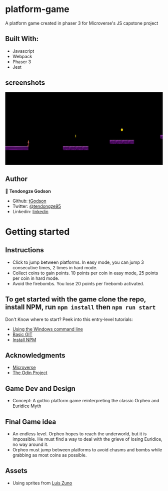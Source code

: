 # platform-game

A platform game created in phaser 3 for Microverse's JS capstone project

## Built With:

- Javascript
- Webpack
- Phaser 3
- Jest

## screenshots

![screenshot](app_screenshot.png)

## Author

👤 **Tendongze Godson**

- Github: [tGodson](https://github.com/tGodson)
- Twitter: [@tendongze95](https://twitter.com/tendongze95)
- Linkedin: [linkedin](https://www.linkedin.com/in/tendongzegodson)

# Getting started

## Instructions
 - Click to jump between platforms. In easy mode, you can jump 3 consecutive times, 2 times in hard mode. 
 - Collect coins to gain points. 10 points per coin in easy mode, 25 points per coin in hard mode.
 - Avoid the firebombs. You lose 20 points per firebomb activated. 

## To get started with the game clone the repo, install NPM, run `npm install` then `npm run start`
Don't Know where to start? Peek into this entry-level tutorials: 
 - [Using the Windows command line](https://youtu.be/MBBWVgE0ewk)
 - [Basic GIT](http://rogerdudler.github.io/git-guide/)
 - [Install NPM](https://www.npmjs.com/get-npm)

## Acknowledgments

- [Microverse](https://www.microverse.org/)
- [The Odin Project](https://www.theodinproject.com)

## Game Dev and Design

- Concept: A gothic platform game reinterpreting the classic Orpheo and Euridice Myth

## Final Game idea
 - An endless level. Orpheo hopes to reach the underworld, but it is impossible. He must find a way to deal with the grieve of losing Euridice, no way around it. 
 - Orpheo must jump between platforms to avoid chasms and bombs while grabbing as most coins as possible.

## Assets
- Using sprites from [Luis Zuno](https://www.patreon.com/ansimuz)
